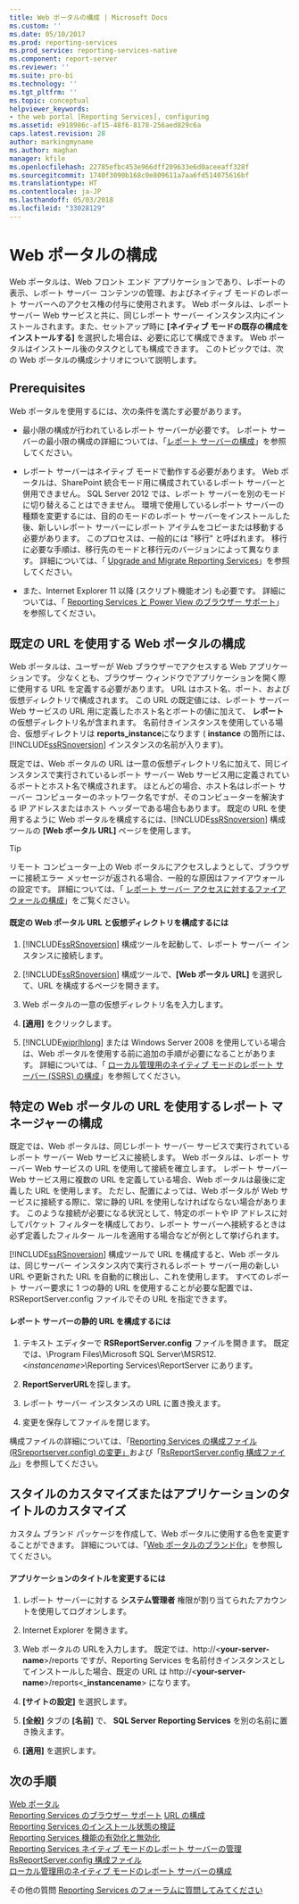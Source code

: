 ```yaml
---
title: Web ポータルの構成 | Microsoft Docs
ms.custom: ''
ms.date: 05/10/2017
ms.prod: reporting-services
ms.prod_service: reporting-services-native
ms.component: report-server
ms.reviewer: ''
ms.suite: pro-bi
ms.technology: ''
ms.tgt_pltfrm: ''
ms.topic: conceptual
helpviewer_keywords:
- the web portal [Reporting Services], configuring
ms.assetid: e918986c-af15-48f6-8178-256aed829c6a
caps.latest.revision: 28
author: markingmyname
ms.author: maghan
manager: kfile
ms.openlocfilehash: 22785efbc453e966dff209633e6d0aceeaff328f
ms.sourcegitcommit: 1740f3090b168c0e809611a7aa6fd514075616bf
ms.translationtype: HT
ms.contentlocale: ja-JP
ms.lasthandoff: 05/03/2018
ms.locfileid: "33028129"
---
```

# <a name="configure-the-web-portal"></a>Web ポータルの構成

Web ポータルは、Web フロント エンド アプリケーションであり、レポートの表示、レポート サーバー コンテンツの管理、およびネイティブ モードのレポート サーバーへのアクセス権の付与に使用されます。 Web ポータルは、レポート サーバー Web サービスと共に、同じレポート サーバー インスタンス内にインストールされます。また、セットアップ時に **[ネイティブ モードの既存の構成をインストールする]** を選択した場合は、必要に応じて構成できます。 Web ポータルはインストール後のタスクとしても構成できます。 このトピックでは、次の Web ポータルの構成シナリオについて説明します。

## <a name="prerequisites"></a>Prerequisites

Web ポータルを使用するには、次の条件を満たす必要があります。

- 最小限の構成が行われているレポート サーバーが必要です。 レポート サーバーの最小限の構成の詳細については、「[レポート サーバーの構成](../../reporting-services/report-server/configure-a-report-server-reporting-services-native-mode.md)」を参照してください。

- レポート サーバーはネイティブ モードで動作する必要があります。 Web ポータルは、SharePoint 統合モード用に構成されているレポート サーバーと併用できません。 SQL Server 2012 では、レポート サーバーを別のモードに切り替えることはできません。 環境で使用しているレポート サーバーの種類を変更するには、目的のモードのレポート サーバーをインストールした後、新しいレポート サーバーにレポート アイテムをコピーまたは移動する必要があります。 このプロセスは、一般的には "移行" と呼ばれます。 移行に必要な手順は、移行先のモードと移行元のバージョンによって異なります。 詳細については、「 [Upgrade and Migrate Reporting Services](../../reporting-services/install-windows/upgrade-and-migrate-reporting-services.md)」を参照してください。

- また、Internet Explorer 11 以降 (スクリプト機能オン) も必要です。 詳細については、「 [Reporting Services と Power View のブラウザー サポート](../../reporting-services/browser-support-for-reporting-services-and-power-view.md)」を参照してください。

## <a name="configure-the-web-portal-to-use-the-default-url"></a>既定の URL を使用する Web ポータルの構成

Web ポータルは、ユーザーが Web ブラウザーでアクセスする Web アプリケーションです。 少なくとも、ブラウザー ウィンドウでアプリケーションを開く際に使用する URL を定義する必要があります。 URL はホスト名、ポート、および仮想ディレクトリで構成されます。 この URL の既定値には、レポート サーバー Web サービスの URL 用に定義したホスト名とポートの値に加えて、 **レポート** の仮想ディレクトリ名が含まれます。 名前付きインスタンスを使用している場合、仮想ディレクトリは **reports_instance**になります ( **instance** の箇所には、 [!INCLUDE[ssRSnoversion](../../includes/ssrsnoversion-md.md)] インスタンスの名前が入ります)。

既定では、Web ポータルの URL は一意の仮想ディレクトリ名に加えて、同じインスタンスで実行されているレポート サーバー Web サービス用に定義されているポートとホスト名で構成されます。 ほとんどの場合、ホスト名はレポート サーバー コンピューターのネットワーク名ですが、そのコンピューターを解決する IP アドレスまたはホスト ヘッダーである場合もあります。 既定の URL を使用するように Web ポータルを構成するには、[!INCLUDE[ssRSnoversion](../../includes/ssrsnoversion-md.md)] 構成ツールの **[Web ポータル URL]** ページを使用します。

> [!TIP]
> リモート コンピューター上の Web ポータルにアクセスしようとして、ブラウザーに接続エラー メッセージが返される場合、一般的な原因はファイアウォールの設定です。 詳細については、「 [レポート サーバー アクセスに対するファイアウォールの構成](../../reporting-services/report-server/configure-a-firewall-for-report-server-access.md)」をご覧ください。

#### <a name="to-configure-the-default-the-web-portal-url-and-virtual-directory"></a>既定の Web ポータル URL と仮想ディレクトリを構成するには

1. [!INCLUDE[ssRSnoversion](../../includes/ssrsnoversion-md.md)] 構成ツールを起動して、レポート サーバー インスタンスに接続します。

2. [!INCLUDE[ssRSnoversion](../../includes/ssrsnoversion-md.md)] 構成ツールで、**[Web ポータル URL]** を選択して、URL を構成するページを開きます。

3. Web ポータルの一意の仮想ディレクトリ名を入力します。

4. **[適用]** をクリックします。

5. [!INCLUDE[wiprlhlong](../../includes/wiprlhlong-md.md)] または Windows Server 2008 を使用している場合は、Web ポータルを使用する前に追加の手順が必要になることがあります。 詳細については、「 [ローカル管理用のネイティブ モードのレポート サーバー &#40;SSRS&#41; の構成](../../reporting-services/report-server/configure-a-native-mode-report-server-for-local-administration-ssrs.md)」を参照してください。

## <a name="configure-the-web-portal-to-use-a-specific-report-server-url"></a>特定の Web ポータルの URL を使用するレポート マネージャーの構成

既定では、Web ポータルは、同じレポート サーバー サービスで実行されているレポート サーバー Web サービスに接続します。 Web ポータルは、レポート サーバー Web サービスの URL を使用して接続を確立します。 レポート サーバー Web サービス用に複数の URL を定義している場合、Web ポータルは最後に定義した URL を使用します。 ただし、配置によっては、Web ポータルが Web サービスに接続する際に、常に静的 URL を使用しなければならない場合があります。 このような接続が必要になる状況として、特定のポートや IP アドレスに対してパケット フィルターを構成しており、レポート サーバーへ接続するときは必ず定義したフィルター ルールを適用する場合などが例として挙げられます。

[!INCLUDE[ssRSnoversion](../../includes/ssrsnoversion-md.md)] 構成ツールで URL を構成すると、Web ポータルは、同じサーバー インスタンス内で実行されるレポート サーバー用の新しい URL や更新された URL を自動的に検出し、これを使用します。 すべてのレポート サーバー要求に 1 つの静的 URL を使用することが必要な配置では、RSReportServer.config ファイルでその URL を指定できます。

#### <a name="to-configure-a-static-report-server-url"></a>レポート サーバーの静的 URL を構成するには

1. テキスト エディターで **RSReportServer.config** ファイルを開きます。 既定では、\Program Files\Microsoft SQL Server\MSRS12.\<*instancename*>\Reporting Services\ReportServer にあります。  

2. **ReportServerURL**を探します。

3. レポート サーバー インスタンスの URL に置き換えます。

4. 変更を保存してファイルを閉じます。

構成ファイルの詳細については、「[Reporting Services の構成ファイル &#40;RSreportserver.config&#41; の変更」](../../reporting-services/report-server/modify-a-reporting-services-configuration-file-rsreportserver-config.md)および「[RsReportServer.config 構成ファイル](../../reporting-services/report-server/rsreportserver-config-configuration-file.md)」を参照してください。

## <a name="customize-styles-or-application-title"></a>スタイルのカスタマイズまたはアプリケーションのタイトルのカスタマイズ

カスタム ブランド パッケージを作成して、Web ポータルに使用する色を変更することができます。 詳細については、「[Web ポータルのブランド化](../branding-the-web-portal.md)」を参照してください。

#### <a name="to-modify-application-title"></a>アプリケーションのタイトルを変更するには

1. レポート サーバーに対する **システム管理者** 権限が割り当てられたアカウントを使用してログオンします。

2. Internet Explorer を開きます。

3. Web ポータルの URLを入力します。 既定では、http://\<**your-server-name**>/reports ですが、Reporting Services を名前付きインスタンスとしてインストールした場合、既定の URL は http://\<**your-server-name**>/reports\<**_instancename**> になります。

4. **[サイトの設定]** を選択します。

5. **[全般]** タブの **[名前]** で、 **SQL Server Reporting Services** を別の名前に置き換えます。

6. **[適用]** を選択します。

## <a name="next-steps"></a>次の手順

[Web ポータル](../../reporting-services/web-portal-ssrs-native-mode.md)  
[Reporting Services のブラウザー サポート](../../reporting-services/browser-support-for-reporting-services-and-power-view.md)
[URL の構成](../../reporting-services/install-windows/configure-a-url-ssrs-configuration-manager.md)   
[Reporting Services のインストール状態の検証](../../reporting-services/install-windows/verify-a-reporting-services-installation.md)   
[Reporting Services 機能の有効化と無効化](../../reporting-services/report-server/turn-reporting-services-features-on-or-off.md)   
[Reporting Services ネイティブ モードのレポート サーバーの管理](../../reporting-services/report-server/manage-a-reporting-services-native-mode-report-server.md)   
[RsReportServer.config 構成ファイル](../../reporting-services/report-server/rsreportserver-config-configuration-file.md)   
[ローカル管理用のネイティブ モードのレポート サーバーの構成](../../reporting-services/report-server/configure-a-native-mode-report-server-for-local-administration-ssrs.md)

 その他の質問 [Reporting Services のフォーラムに質問してみてください](http://go.microsoft.com/fwlink/?LinkId=620231)
